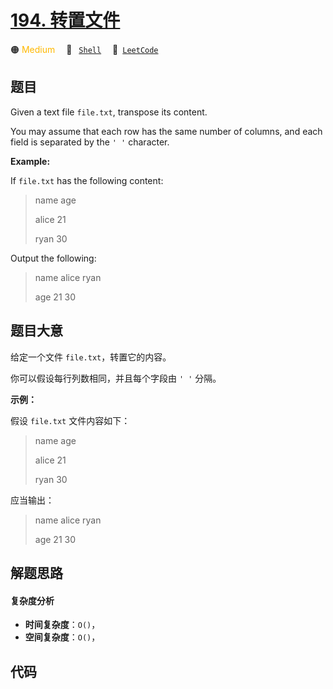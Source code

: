 # [194. 转置文件](https://leetcode.com/problems/transpose-file)

🟠 <font color=#ffb800>Medium</font>&emsp; 🔖&ensp; [`Shell`](/leetcode-js/outline/tag/shell.md)&emsp; 🔗&ensp;[`LeetCode`](https://leetcode.com/problems/transpose-file)

## 题目

Given a text file `file.txt`, transpose its content.

You may assume that each row has the same number of columns, and each field is
separated by the `' '` character.

**Example:**

If `file.txt` has the following content:

> 
> 
> 
> 
> 
> name age
> 
> alice 21
> 
> ryan 30
> 
> 

Output the following:

> 
> 
> 
> 
> 
> name alice ryan
> 
> age 21 30
> 
> 


## 题目大意

给定一个文件 `file.txt`，转置它的内容。

你可以假设每行列数相同，并且每个字段由 `' '` 分隔。

**示例：**

假设 `file.txt` 文件内容如下：

> 
> 
> 
> 
> 
> name age
> 
> alice 21
> 
> ryan 30
> 
> 

应当输出：

> 
> 
> 
> 
> 
> name alice ryan
> 
> age 21 30
> 
> 


## 解题思路

#### 复杂度分析

- **时间复杂度**：`O()`，
- **空间复杂度**：`O()`，

## 代码

```javascript

```